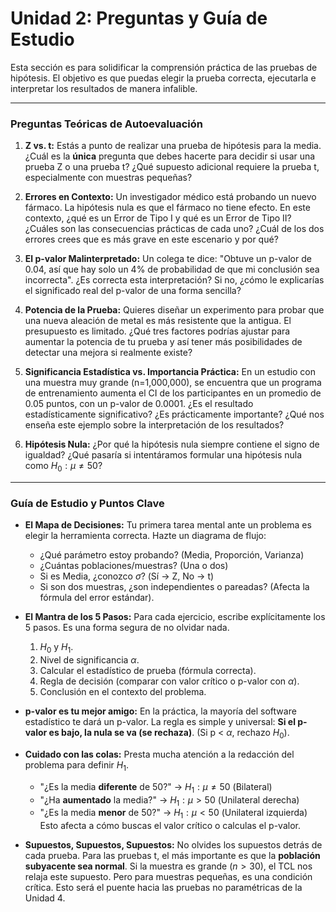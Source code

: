 # Unidad 2: Preguntas y Guía de Estudio

Esta sección es para solidificar la comprensión práctica de las pruebas de hipótesis. El objetivo es que puedas elegir la prueba correcta, ejecutarla e interpretar los resultados de manera infalible.

---

### Preguntas Teóricas de Autoevaluación

1.  **Z vs. t:** Estás a punto de realizar una prueba de hipótesis para la media. ¿Cuál es la **única** pregunta que debes hacerte para decidir si usar una prueba Z o una prueba t? ¿Qué supuesto adicional requiere la prueba t, especialmente con muestras pequeñas?

2.  **Errores en Contexto:** Un investigador médico está probando un nuevo fármaco. La hipótesis nula es que el fármaco no tiene efecto. En este contexto, ¿qué es un Error de Tipo I y qué es un Error de Tipo II? ¿Cuáles son las consecuencias prácticas de cada uno? ¿Cuál de los dos errores crees que es más grave en este escenario y por qué?

3.  **El p-valor Malinterpretado:** Un colega te dice: "Obtuve un p-valor de 0.04, así que hay solo un 4% de probabilidad de que mi conclusión sea incorrecta". ¿Es correcta esta interpretación? Si no, ¿cómo le explicarías el significado real del p-valor de una forma sencilla?

4.  **Potencia de la Prueba:** Quieres diseñar un experimento para probar que una nueva aleación de metal es más resistente que la antigua. El presupuesto es limitado. ¿Qué tres factores podrías ajustar para aumentar la potencia de tu prueba y así tener más posibilidades de detectar una mejora si realmente existe?

5.  **Significancia Estadística vs. Importancia Práctica:** En un estudio con una muestra muy grande (n=1,000,000), se encuentra que un programa de entrenamiento aumenta el CI de los participantes en un promedio de 0.05 puntos, con un p-valor de 0.0001. ¿Es el resultado estadísticamente significativo? ¿Es prácticamente importante? ¿Qué nos enseña este ejemplo sobre la interpretación de los resultados?

6.  **Hipótesis Nula:** ¿Por qué la hipótesis nula siempre contiene el signo de igualdad? ¿Qué pasaría si intentáramos formular una hipótesis nula como $H_0: \mu \neq 50$?

---

### Guía de Estudio y Puntos Clave

*   **El Mapa de Decisiones:** Tu primera tarea mental ante un problema es elegir la herramienta correcta. Hazte un diagrama de flujo:
    *   ¿Qué parámetro estoy probando? (Media, Proporción, Varianza)
    *   ¿Cuántas poblaciones/muestras? (Una o dos)
    *   Si es Media, ¿conozco $\sigma$? (Sí -> Z, No -> t)
    *   Si son dos muestras, ¿son independientes o pareadas? (Afecta la fórmula del error estándar).

*   **El Mantra de los 5 Pasos:** Para cada ejercicio, escribe explícitamente los 5 pasos. Es una forma segura de no olvidar nada.
    1.  $H_0$ y $H_1$.
    2.  Nivel de significancia $\alpha$.
    3.  Calcular el estadístico de prueba (fórmula correcta).
    4.  Regla de decisión (comparar con valor crítico o p-valor con $\alpha$).
    5.  Conclusión en el contexto del problema.

*   **p-valor es tu mejor amigo:** En la práctica, la mayoría del software estadístico te dará un p-valor. La regla es simple y universal: **Si el p-valor es bajo, la nula se va (se rechaza)**. (Si p < $\alpha$, rechazo $H_0$).

*   **Cuidado con las colas:** Presta mucha atención a la redacción del problema para definir $H_1$. 
    *   "¿Es la media **diferente** de 50?" -> $H_1: \mu \neq 50$ (Bilateral)
    *   "¿Ha **aumentado** la media?" -> $H_1: \mu > 50$ (Unilateral derecha)
    *   "¿Es la media **menor** de 50?" -> $H_1: \mu < 50$ (Unilateral izquierda)
    Esto afecta a cómo buscas el valor crítico o calculas el p-valor.

*   **Supuestos, Supuestos, Supuestos:** No olvides los supuestos detrás de cada prueba. Para las pruebas t, el más importante es que la **población subyacente sea normal**. Si la muestra es grande ($n > 30$), el TCL nos relaja este supuesto. Pero para muestras pequeñas, es una condición crítica. Esto será el puente hacia las pruebas no paramétricas de la Unidad 4.

